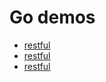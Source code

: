 # Go demos

- [restful](https://studygolang.com/articles/12350)
- [restful](https://studygolang.com/articles/11819)
- [restful](https://studygolang.com/articles/19579)
